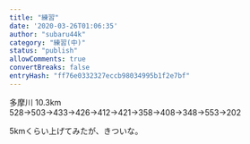 ```yaml
---
title: "練習"
date: '2020-03-26T01:06:35'
author: "subaru44k"
category: "練習(中)"
status: "publish"
allowComments: true
convertBreaks: false
entryHash: "ff76e0332327eccb98034995b1f2e7bf"
---
```

多摩川
10.3km
528→503→433→426→412→421→358→408→348→553→202

5kmくらい上げてみたが、きついな。
